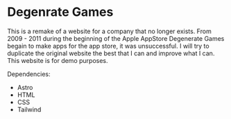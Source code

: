 # Degenrate Games

This is a remake of a website for a company that no longer exists. From 2009 - 2011 during the beginning of the Apple AppStore Degenerate Games begain to make apps for the app store, it was unsuccessful. I will try to duplicate the original website the best that I can and improve what I can. This website is for demo purposes.

Dependencies:

* Astro 
* HTML
* CSS
* Tailwind